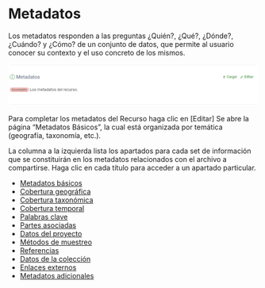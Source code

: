 # Metadatos

Los metadatos responden a las preguntas ¿Quién?, ¿Qué?, ¿Dónde?, ¿Cuándo? y ¿Cómo? de un conjunto de datos, que permite al usuario conocer su contexto y el uso concreto de los mismos.&#x20;

![](<../../.gitbook/assets/image (10) (1).png>)

Para completar los metadatos del Recurso haga clic en \[Editar] Se abre la página “Metadatos Básicos”, la cual está organizada por temática (geografía, taxonomía, etc.).&#x20;

La columna a la izquierda lista los apartados para cada set de información que se constituirán en los metadatos relacionados con el archivo a compartirse. Haga clic en cada título para acceder a un apartado particular.

* [Metadatos básicos](metadatos-basicos.md)
* [Cobertura geográfica](cobertura-geografica.md)
* [Cobertura taxonómica](cobertura-taxonomica.md)
* [Cobertura temporal](cobertura-temporal.md)
* [Palabras clave](palabras-clave.md)
* [Partes asociadas](partes-asociadas.md)
* [Datos del proyecto](datos-del-proyecto.md)
* [Métodos de muestreo ](metodos-de-muestreo.md)
* [Referencias ](referencias.md)
* [Datos de la colección ](datos-de-coleccion.md)
* [Enlaces externos ](enlaces-externos.md)
* [Metadatos adicionales](metadatos-adicionales.md)

####
